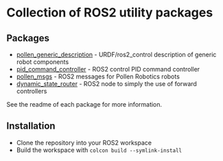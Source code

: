 # Collection of ROS2 utility packages

## Packages

* [pollen_generic_description](./pollen_generic_description/) - URDF/ros2_control description of generic robot components
* [pid_command_controller](./pid_command_controller/) - ROS2 control PID command controller
* [pollen_msgs](./pollen_msgs/) - ROS2 messages for Pollen Robotics robots
* [dynamic_state_router](./dynamic_state_router/) - ROS2 node to simply the use of forward controllers

See the readme of each package for more information.

## Installation

* Clone the repository into your ROS2 workspace
* Build the workspace with `colcon build --symlink-install`
